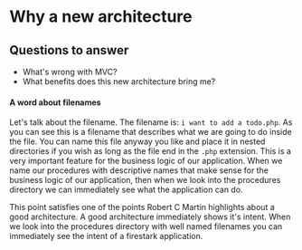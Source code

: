 # Why a new architecture



## Questions to answer

- What's wrong with MVC?
- What benefits does this new architecture bring me?









#### A word about filenames

Let's talk about the filename. The filename is: `i want to add a todo.php`. As you can see this is a filename that describes what we are going to do inside the file. You can name this file anyway you like and place it in nested directories if you wish as long as the file end in the `.php` extension. This is a very important feature for the business logic of our application. When we name our procedures with descriptive names that make sense for the business logic of our application, then when we look into the procedures directory we can immediately see what the application can do.

This point satisfies one of the points Robert C Martin highlights about a good architecture. A good architecture immediately shows it's intent. When we look into the procedures directory with well named filenames you can immediately see the intent of a firestark application.